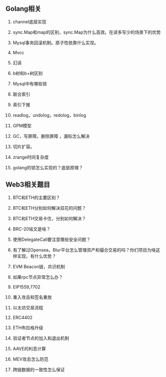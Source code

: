 ## Golang相关
1. channel底层实现

2. sync.Map和map的区别，sync.Map为什么高效。在读多写少的场景下的优势

3. Mysql事务回滚机制。原子性依靠什么实现。

4. Mvcc

5. 幻读

6. b树和b+树区别

7. Mysql中有哪些锁

8. 联合索引

9. 索引下推

10. readlog，undolog，redolog，binlog

11. GPM模型

12. GC，写屏障，删除屏障 ，漏标怎么解决

13. 切片扩容。

14. zrange时间复杂度

15. golang的锁怎么实现的？底层原理？

## Web3相关题目
1. BTC和ETH的主要区别？

2. BTC和ETH分别如何解决双花的问题？

3. BTC和ETH交易卡住，分别如何解决？

4. BRC-20铭文是啥？

5. 使用DelegateCall要注意哪些安全问题？

6. 有了解过Opensea，Blur平台怎么管理资产和撮合交易的吗？你们项目为啥这样实现，有什么优势？

7. EVM Beacon链，共识机制

8. 如果rpc节点异常怎么办？

9. EIP1559,7702

10. 重入攻击和签名重放

11. 以太坊交易流程

12. ERC4402

13. ETH布拉格升级

14. 验证者节点的加入和退出机制

15. AAVE的利息计算

16. MEV攻击怎么防范

17. 跨链数据的一致性怎么保证